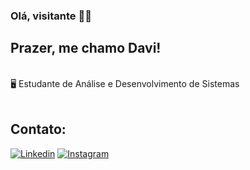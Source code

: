 ### Olá, visitante 🤟🏻
<h2>Prazer, me chamo Davi!</h2>

<div style="display: inline_block"><br>
🖥️ Estudante de Análise e Desenvolvimento de Sistemas
<div>
<div style="display: inline_block"><br>

<h2>Contato:</h2>

[![Linkedin](https://img.shields.io/badge/LinkedIn-0077B5?style=for-the-badge&logo=linkedin&logoColor=white)](https://www.linkedin.com/in/davi-vieira-95709b277)
[![Instagram](https://img.shields.io/badge/Instagram-E4405F?style=for-the-badge&logo=instagram&logoColor=white)](https://www.instagram.com/_davivieiraa)

